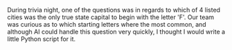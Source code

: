 During trivia night, one of the questions was in regards to which of 4 listed cities was the only true state capital to begin with the letter 'F'. Our team was curious as to which starting letters where the most common, and although AI could handle this question very quickly, I thought I would write a little Python script for it.
